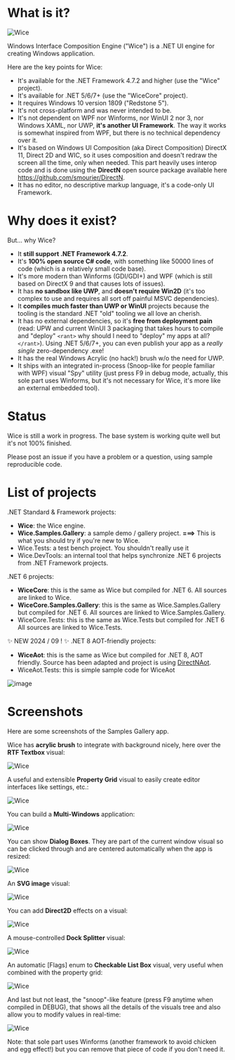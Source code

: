﻿# What is it?

![Wice](Assets/wice_color.svg)

Windows Interface Composition Engine ("Wice") is a .NET UI engine for creating Windows application.

Here are the key points for Wice:

* It's available for the .NET Framework 4.7.2 and higher (use the "Wice" project).
* It's available for .NET 5/6/7+ (use the "WiceCore" project).
* It requires Windows 10 version 1809 ("Redstone 5").
* It's not cross-platform and was never intended to be.
* It's not dependent on WPF nor Winforms, nor WinUI 2 nor 3, nor Windows XAML, nor UWP, **it's another UI Framework**. The way it works is somewhat inspired from WPF, but there is no technical dependency over it.
* It's based on Windows UI Composition (aka Direct Composition) DirectX 11, Direct 2D and WIC, so it uses composition and doesn't redraw the screen all the time, only when needed. This part heavily uses interop code and is done using the **DirectN** open source package available here https://github.com/smourier/DirectN.
* It has no editor, no descriptive markup language, it's a code-only UI Framework.

# Why does it exist?
But... why Wice?

* It **still support .NET Framework 4.7.2**.
* It's **100% open source C# code**, with something like 50000 lines of code (which is a relatively small code base).
* It's more modern than Winforms (GDI/GDI+) and WPF (which is still based on DirectX 9 and that causes lots of issues).
* It has **no sandbox like UWP**, and **doesn't require Win2D**  (it's too complex to use and requires all sort off painful MSVC dependencies).
* It **compiles much faster than UWP or WinUI** projects because the tooling is the standard .NET "old" tooling we all love an cherish.
* It has no external dependencies, so it's **free from deployment pain** (read: UPW and current WinUI 3 packaging that takes hours to compile and "deploy" `<rant>` why should I need to "deploy" my apps at all?`</rant>`). Using .NET 5/6/7+, you can even publish your app as a *really single* zero-dependency .exe!
* It has the real Windows Acrylic (no hack!) brush w/o the need for UWP.
* It ships with an integrated in-process (Snoop-like for people familiar with WPF) visual "Spy" utility (just press F9 in debug mode, actually, this sole part uses Winforms, but it's not necessary for Wice, it's more like an external embedded tool).

# Status
Wice is still a work in progress. The base system is working quite well but it's not 100% finished.

Please post an issue if you have a problem or a question, using sample reproducible code.

# List of projects
.NET Standard & Framework projects:
* **Wice**: the Wice engine.
* **Wice.Samples.Gallery**: a sample demo / gallery project. **===>** This is what you should try if you're new to Wice.
* Wice.Tests: a test bench project. You shouldn't really use it
* Wice.DevTools: an internal tool that helps synchronize .NET 6 projects from .NET Framework projects.

.NET 6 projects:
* **WiceCore**: this is the same as Wice but compiled for .NET 6. All sources are linked to Wice.
* **WiceCore.Samples.Gallery**: this is the same as Wice.Samples.Gallery but compiled for .NET 6. All sources are linked to Wice.Samples.Gallery.
* WiceCore.Tests: this is the same as Wice.Tests but compiled for .NET 6 All sources are linked to Wice.Tests. 

✨ NEW 2024 / 09 ! ✨ .NET 8 AOT-friendly projects:
* **WiceAot**: this is the same as Wice but compiled for .NET 8, AOT friendly. Source has been adapted and project is using [DirectNAot](https://github.com/smourier/DirectNAot).
* WiceAot.Tests: this is simple sample code for WiceAot

![image](https://github.com/user-attachments/assets/e409f674-60eb-4374-b0fe-813abbb81dc2)


# Screenshots

Here are some screenshots of the Samples Gallery app.

Wice has **acrylic brush** to integrate with background nicely, here over the **RTF Textbox** visual:

![Wice](Assets/wice_with_acrylic.jpg)

A useful and extensible **Property Grid** visual to easily create editor interfaces like settings, etc.:

![Wice](Assets/wice_property_grid.jpg)

You can build a **Multi-Windows** application:

![Wice](Assets/wice_secondary_windows.jpg)

You can show **Dialog Boxes**. They are part of the current window visual so can be clicked through and are centered automatically when the app is resized:

![Wice](Assets/wice_dialog_box.jpg)

An **SVG image** visual:

![Wice](Assets/wice_svg_image.jpg)

You can add **Direct2D** effects on a visual:

![Wice](Assets/wice_direct2d_effects.jpg)

A mouse-controlled **Dock Splitter** visual:

![Wice](Assets/wice_dock_splitter.jpg)

An automatic [Flags] enum to **Checkable List Box** visual, very useful when combined with the property grid:

![Wice](Assets/wice_flags_enum_listbox.jpg)

And last but not least, the "snoop"-like feature (press F9 anytime when compiled in DEBUG), that shows all the details of the visuals tree and also allow you to modify values in real-time:

![Wice](Assets/wice_snoop.jpg)

Note: that sole part uses Winforms (another framework to avoid chicken and egg effect!) but you can remove that piece of code if you don't need it.
